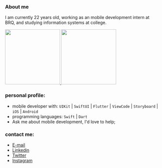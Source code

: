 ### About me

<!-- <img align="right" alt="GIF" src="https://media1.giphy.com/media/USV0ym3bVWQJJmNu3N/giphy.gif?cid=ecf05e47ctyu8c1agu29abhvmujsvyrqp94k39bip16u1ecw&rid=giphy.gif&ct=g" width="200" height="200" /> -->

I am currently 22 years old, working as an mobile development intern at BRQ, and studying information systems at college.

<div>
  <a href="https://github.com/alexfelipe">
    <img height="180em" src="https://github-readme-stats.vercel.app/api/top-langs/?username=AlexBitar80&layout=compact&theme=radical" />
    <img height="180em" src="https://github-readme-stats.vercel.app/api?username=AlexBitar80&show_icons=true&theme=radical" />
  </a>
</div>

### personal profile:

- mobile developer with: ```UIKit``` | ```SwiftUI``` | ```Flutter``` | ```ViewCode``` | ```Storyboard``` | ```iOS``` | ```Android```
- programming languages: ```Swift``` | ```Dart```
- Ask me about mobile development, I'd love to help;

### contact me:

- [E-mail](mailto:joaoalexandre.bitar@gmail.com)
- [Linkedin](www.linkedin.com/in/joaoalexandrebitar)
- [Twitter](https://twitter.com/alexandrebitar_)
- [Instagram](https://www.instagram.com/joao.alexandreb/)

